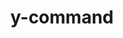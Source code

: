---
layout: home

title: y-command
titleTemplate: 开箱即用的命令集

hero:
  name: y-command
  text: 一个开箱即用的命令集
  tagline: 让你的浏览器终端命令开发更简单
  image:
    /src: /logo.png
    alt: y-command
  actions:
    - theme: brand
      text: 开始
      link: /guild/introduce
    - theme: alt
      text: 在 GitHub 上查看
      link: https://github.com/mengqiuleo/y-command

features:
  - icon: 💡
    title: Vue3命令集
    details: 基于vite+TypeScript开发
  - icon: 📦
    title: 让你的浏览器终端命令开发更简单
    details: 提供一个开箱即用的命令集
  - icon: 🛠️
    title: 按需引入
    details: 直接支持按需引入无需配置任何插件
---
